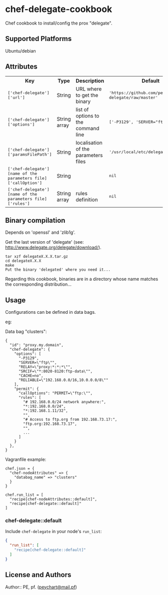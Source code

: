 # chef-delegate-cookbook

 Chef cookbook to install/config the prox "delegate".

## Supported Platforms

 Ubuntu/debian

## Attributes

<table>
  <tr>
    <th>Key</th>
    <th>Type</th>
    <th>Description</th>
    <th>Default</th>
  </tr>
  <tr>
    <td><tt>['chef-delegate']['url']</tt></td>
    <td>String</td>
    <td>URL where to get the binary</td>
    <td><tt>'https://github.com/peychart/chef-delegate/raw/master'</tt></td>
  </tr>
  <tr>
    <td><tt>['chef-delegate']['options']</tt></td>
    <td>String array</td>
    <td>list of options to the command line</td>
    <td><tt>['-P3129', 'SERVER="ftp"']</tt></td>
  </tr>
  <tr>
    <td><tt>['chef-delegate']['paramsFilePath']</tt></td>
    <td>String</td>
    <td>localisation of the parameters files</td>
    <td><tt>'/usr/local/etc/delegate'</tt></td>
  </tr>
  <tr>
    <td><tt>['chef-delegate'][name of the parameters file]['callOption']</tt></td>
    <td>String</td>
    <td></td>
    <td><tt>nil</tt></td>
  </tr>
  <tr>
    <td><tt>['chef-delegate'][name of the parameters file]['rules']</tt></td>
    <td>String array</td>
    <td>rules definition</td>
    <td><tt>nil</tt></td>
  </tr>
</table>

## Binary compilation

 Depends on 'openssl' and 'zlib1g'.

 Get the last version of 'delegate' (see: http://www.delegate.org/delegate/download/).

    tar xzf delegateX.X.X.tar.gz
    cd delegateX.X.X
    make
    Put the binary 'delegated' where you need it...

 Regarding this cookbook, binaries are in a directory whose name matches the corresponding distribution...

## Usage

 Configurations can be defined in data bags.

 eg:

 Data bag "clusters":

    {
      "id": "proxy.my.domain",
      "chef-delegate": {
        "options": [
          "-P3129",
          "SERVER=\"ftp\"",
          "RELAY=\"proxy:*:*:*\"",
          "SRCIF=\"*:8020-8120:ftp-data\"",
          "CACHE=no",
          "RELIABLE=\"192.168.0.0/16,10.0.0.0/8\""
        ],
        "permit": {
          "callOptions": "PERMIT=\"ftp:\"",
          "rules": [
            "# 192.168.0.0/24 network anywhere:",
            "*:192.168.0.0/24",
            "*:192.168.1.11/32",
            "",
            "# Access to ftp.org from 192.168.73.17:",
            "ftp.org:192.168.73.17",
            "",
            ...
          ]
        }
      },
    }

 Vagranfile example:

    chef.json = {
      "chef-nodeAttributes" => {
        "databag_name" => "clusters"
      }
    }
    
    chef.run_list = [
      "recipe[chef-nodeAttributes::default]",
      "recipe[chef-delegate::default]"
    ]

### chef-delegate::default

Include `chef-delegate` in your node's `run_list`:

```json
{
  "run_list": [
    "recipe[chef-delegate::default]"
  ]
}
```

## License and Authors

Author:: PE, pf. (<peychart@mail.pf>)
